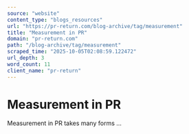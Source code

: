 ```yaml
---
source: "website"
content_type: "blogs_resources"
url: "https://pr-return.com/blog-archive/tag/measurement"
title: "Measurement in PR"
domain: "pr-return.com"
path: "/blog-archive/tag/measurement"
scraped_time: "2025-10-05T02:08:59.122472"
url_depth: 3
word_count: 11
client_name: "pr-return"
---
```


# Measurement in PR

Measurement in PR takes many forms …